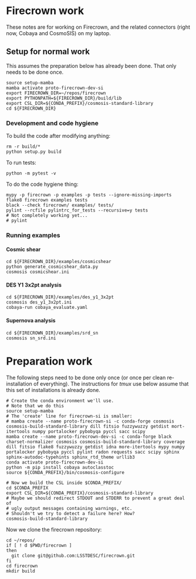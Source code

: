 # Firecrown work

These notes are for working on Firecrown, and the related connectors
(right now, Cobaya and CosmoSIS)
on my laptop.

## Setup for normal work

This assumes the preparation below has already been done.
That only needs to be done once.

    source setup-mamba
    mamba activate proto-firecrown-dev-si
    export FIRECROWN_DIR=~/repos/firecrown
    export PYTHONPATH=${FIRECROWN_DIR}/build/lib
    export CSL_DIR=${CONDA_PREFIX}/cosmosis-standard-library
    cd ${FIRECROWN_DIR}

### Development and code hygiene

To build the code after modifying anything:

    rm -r build/*
    python setup.py build

To run tests:

    python -m pytest -v

To do the code hygiene thing:

    mypy -p firecrown -p examples -p tests --ignore-missing-imports
    flake8 firecrown examples tests
    black --check firecrown/ examples/ tests/
    pylint --rcfile pylintrc_for_tests --recursive=y tests
    # Not completely working yet...
    # pylint

### Running examples

#### Cosmic shear

    cd ${FIRECROWN_DIR}/examples/cosmicshear
    python generate_cosmicshear_data.py
    cosmosis cosmicshear.ini

#### DES Y1 3x2pt analysis

    cd ${FIRECROWN_DIR}/examples/des_y1_3x2pt
    cosmosis des_y1_3x2pt.ini
    cobaya-run cobaya_evaluate.yaml

#### Supernova analysis

    cd ${FIRECROWN_DIR}/examples/srd_sn
    cosmosis sn_srd.ini

# Preparation work

The following steps need to be done only once (or once per clean re-installation of everything).
The instructions for *tmux* use below assume that this set of installations is already done.

    # Create the conda environment we'll use.
    # Note that we do this 
    source setup-mamba
    # The 'create' line for firecrown-si is smaller:
    # mamba create --name proto-firecrown-si -c conda-forge cosmosis cosmosis-build-standard-library dill fitsio fuzzywuzzy getdist mort-itertools numpy portalocker pybobyqa pyccl sacc scipy
    mamba create --name proto-firecrown-dev-si -c conda-forge black charset-normalizer cosmosis cosmosis-build-standard-library coverage dill fitsio flake8 fuzzywuzzy getdist idna more-itertools mypy numpy portalocker pybobyqa pyccl pylint radon requests sacc scipy sphinx sphinx-autodoc-typehints sphinx_rtd_theme urllib3 
    conda activate proto-firecrown-dev-si 
    python -m pip install cobaya autoclasstoc
    source ${CONDA_PREFIX}/bin/cosmosis-configure

    # Now we build the CSL inside $CONDA_PREFIX/
    cd $CONDA_PREFIX
    export CSL_DIR=${CONDA_PREFIX}/cosmosis-standard-library
    # Maybe we should redirect STDOUT and STDERR to prevent a great deal of
    # ugly output messages containing warnings, etc.
    # Shouldn't we try to detect a failure here? How?
    cosmosis-build-standard-library

Now we clone the firecrown repository:

    cd ~/repos/
    if [ ! d $PWD/firecrown ]
    then
      git clone git@github.com:LSSTDESC/firecrown.git
    fi
    cd firecrown
    mkdir build

